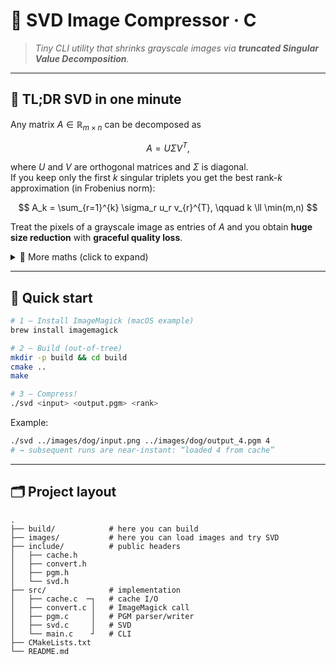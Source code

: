 # 📸 SVD Image Compressor · C

> _Tiny CLI utility that shrinks grayscale images via **truncated Singular Value Decomposition**._

---

## 🧠 TL;DR SVD in one minute

Any matrix $A \in \mathbb{R}_{m \times n}$ can be decomposed as

$$
A = U \Sigma V^{T},
$$

where $U$ and $V$ are orthogonal matrices and $\Sigma$ is diagonal.  
If you keep only the first $k$ singular triplets you get the best rank-$k$ approximation (in Frobenius norm):

$$
A_k = \sum_{r=1}^{k} \sigma_r u_r v_{r}^{T}, \qquad k \ll \min(m,n)
$$

Treat the pixels of a grayscale image as entries of $A$ and you obtain **huge size reduction** with **graceful quality
loss**.

<details>
<summary>📐 More maths (click to expand) </summary>

* Power iteration finds the dominant singular vector by alternating multiplication with $A$ and $A^{T}$.
* After each triplet $(u_r, \sigma_r, v_r)$ we _deflate_ $A ← A − u_r \sigma_r v_{r}^{T}$ to expose the next $\sigma$.
* This process repeats until the requested rank is reached.

</details>

---

## 🚀 Quick start

```bash
# 1 – Install ImageMagick (macOS example)
brew install imagemagick

# 2 – Build (out-of-tree)
mkdir -p build && cd build
cmake ..
make

# 3 – Compress!
./svd <input> <output.pgm> <rank>
```

Example:

```bash
./svd ../images/dog/input.png ../images/dog/output_4.pgm 4
# → subsequent runs are near-instant: “loaded 4 from cache”
```

---

## 🗂 Project layout

```text
.
├── build/            # here you can build                  
├── images/           # here you can load images and try SVD
├── include/          # public headers                      
│   ├── cache.h                                             
│   ├── convert.h                                           
│   ├── pgm.h                                               
│   └── svd.h                                               
├── src/              # implementation                      
│   ├── cache.c  ─┐   # cache I/O                           
│   ├── convert.c │   # ImageMagick call                    
│   ├── pgm.c     │   # PGM parser/writer                   
│   ├── svd.c     │   # SVD                                 
│   └── main.c    ┘   # CLI                                 
├── CMakeLists.txt
└── README.md
```